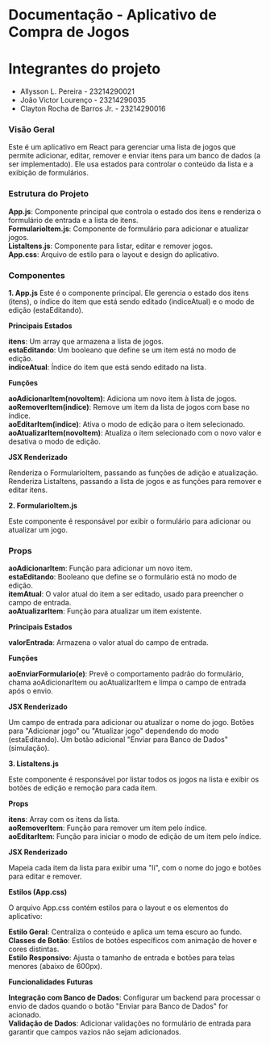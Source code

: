 # Documentação - Aplicativo de Compra de Jogos

<h1>Integrantes do projeto</h1>

- Allysson L. Pereira - 23214290021
- João Victor Lourenço - 23214290035
- Clayton Rocha de Barros Jr. - 23214290016

<h3>Visão Geral</h3>

Este é um aplicativo em React para gerenciar uma lista de jogos que permite adicionar, editar, remover e enviar itens para um banco de dados (a ser implementado). Ele usa estados para controlar o conteúdo da lista e a exibição de formulários.

<h3>Estrutura do Projeto</h3>

<b>App.js</b>: Componente principal que controla o estado dos itens e renderiza o formulário de entrada e a lista de itens.<br>
<b>FormularioItem.js</b>: Componente de formulário para adicionar e atualizar jogos.<br>
<b>ListaItens.js</b>: Componente para listar, editar e remover jogos.<br>
<b>App.css</b>: Arquivo de estilo para o layout e design do aplicativo.<br>

<h3>Componentes</h3>

<b>1. App.js</b>
Este é o componente principal. Ele gerencia o estado dos itens (itens), o índice do item que está sendo editado (indiceAtual) e o modo de edição (estaEditando).

<b>Principais Estados</b>

<b>itens</b>: Um array que armazena a lista de jogos.<br>
<b>estaEditando</b>: Um booleano que define se um item está no modo de edição.<br>
<b>indiceAtual</b>: Índice do item que está sendo editado na lista.<br>

<b>Funções</b>

<b>aoAdicionarItem(novoItem)</b>: Adiciona um novo item à lista de jogos.<br>
<b>aoRemoverItem(indice)</b>: Remove um item da lista de jogos com base no índice.<br>
<b>aoEditarItem(indice)</b>: Ativa o modo de edição para o item selecionado.<br>
<b>aoAtualizarItem(novoItem)</b>: Atualiza o item selecionado com o novo valor e desativa o modo de edição.<br>

<b>JSX Renderizado</b>

Renderiza o FormularioItem, passando as funções de adição e atualização.<br>
Renderiza ListaItens, passando a lista de jogos e as funções para remover e editar itens.<br>

<b>2. FormularioItem.js</b>

Este componente é responsável por exibir o formulário para adicionar ou atualizar um jogo.

<h3>Props</h3>

<b>aoAdicionarItem</b>: Função para adicionar um novo item.<br>
<b>estaEditando</b>: Booleano que define se o formulário está no modo de edição.<br>
<b>itemAtual</b>: O valor atual do item a ser editado, usado para preencher o campo de entrada.<br>
<b>aoAtualizarItem</b>: Função para atualizar um item existente.<br>

<b>Principais Estados</b>

<b>valorEntrada</b>: Armazena o valor atual do campo de entrada.

<b>Funções</b>

<b>aoEnviarFormulario(e)</b>: Prevê o comportamento padrão do formulário, chama aoAdicionarItem ou aoAtualizarItem e limpa o campo de entrada após o envio.

<b>JSX Renderizado</b>

Um campo de entrada para adicionar ou atualizar o nome do jogo.
Botões para "Adicionar jogo" ou "Atualizar jogo" dependendo do modo (estaEditando).
Um botão adicional "Enviar para Banco de Dados" (simulação).

<b>3. ListaItens.js</b>

Este componente é responsável por listar todos os jogos na lista e exibir os botões de edição e remoção para cada item.

<b>Props</b>

<b>itens</b>: Array com os itens da lista.<br>
<b>aoRemoverItem</b>: Função para remover um item pelo índice.<br>
<b>aoEditarItem</b>: Função para iniciar o modo de edição de um item pelo índice.<br>

<b>JSX Renderizado</b>

Mapeia cada item da lista para exibir uma "li", com o nome do jogo e botões para editar e remover.

<b>Estilos (App.css)</b>

O arquivo App.css contém estilos para o layout e os elementos do aplicativo:

<b>Estilo Geral</b>: Centraliza o conteúdo e aplica um tema escuro ao fundo.<br>
<b>Classes de Botão</b>: Estilos de botões específicos com animação de hover e cores distintas.<br>
<b>Estilo Responsivo</b>: Ajusta o tamanho de entrada e botões para telas menores (abaixo de 600px).<br>

<b>Funcionalidades Futuras</b>

<b>Integração com Banco de Dados</b>: Configurar um backend para processar o envio de dados quando o botão "Enviar para Banco de Dados" for acionado.<br>
<b>Validação de Dados</b>: Adicionar validações no formulário de entrada para garantir que campos vazios não sejam adicionados.
